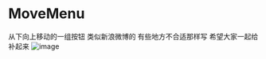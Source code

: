 # MoveMenu
从下向上移动的一组按钮 类似新浪微博的
有些地方不合适那样写 希望大家一起给补起来
![image](http://github.com/locatwang/MoveMenu/raw/master/descPic/sorry.gif)
